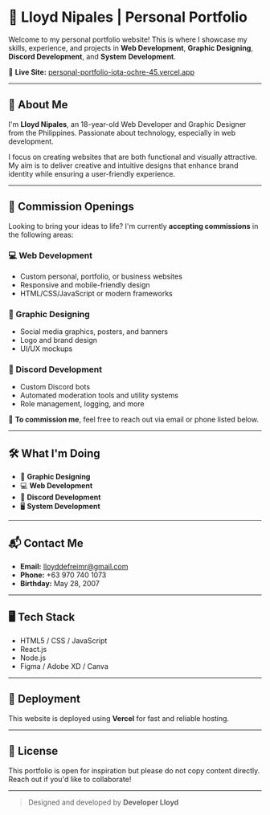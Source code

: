# 💼 Lloyd Nipales | Personal Portfolio

Welcome to my personal portfolio website! This is where I showcase my skills, experience, and projects in **Web Development**, **Graphic Designing**, **Discord Development**, and **System Development**.

🔗 **Live Site:** [personal-portfolio-iota-ochre-45.vercel.app](https://personal-portfolio-iota-ochre-45.vercel.app)

---

## 👤 About Me

I'm **Lloyd Nipales**, an 18-year-old Web Developer and Graphic Designer from the Philippines. Passionate about technology, especially in web development.

I focus on creating websites that are both functional and visually attractive. My aim is to deliver creative and intuitive designs that enhance brand identity while ensuring a user-friendly experience.

---

## 📢 Commission Openings

Looking to bring your ideas to life? I'm currently **accepting commissions** in the following areas:

### 💻 Web Development
- Custom personal, portfolio, or business websites
- Responsive and mobile-friendly design
- HTML/CSS/JavaScript or modern frameworks

### 🎨 Graphic Designing
- Social media graphics, posters, and banners
- Logo and brand design
- UI/UX mockups

### 🤖 Discord Development
- Custom Discord bots
- Automated moderation tools and utility systems
- Role management, logging, and more

📩 **To commission me**, feel free to reach out via email or phone listed below.

---

## 🛠️ What I'm Doing

- 🎨 **Graphic Designing**
- 💻 **Web Development**
- 🤖 **Discord Development**
- 🖥️ **System Development**

---

## 📬 Contact Me

- **Email:** lloyddefreimr@gmail.com  
- **Phone:** +63 970 740 1073  
- **Birthday:** May 28, 2007  

---

## 🖥️ Tech Stack

- HTML5 / CSS / JavaScript  
- React.js 
- Node.js 
- Figma / Adobe XD / Canva

---

## 🚀 Deployment

This website is deployed using **Vercel** for fast and reliable hosting.

---

## 📄 License

This portfolio is open for inspiration but please do not copy content directly. Reach out if you'd like to collaborate!

---

> Designed and developed by **Developer Lloyd**
